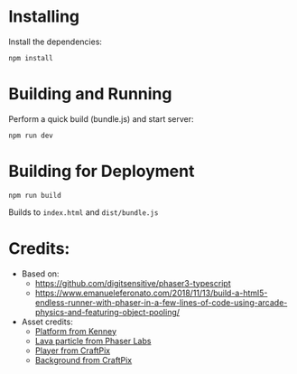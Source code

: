 # Installing

Install the dependencies:

```
npm install
```

# Building and Running

Perform a quick build (bundle.js) and start server:

```
npm run dev
```

# Building for Deployment

```
npm run build
```

Builds to `index.html` and `dist/bundle.js`

# Credits:

* Based on:
  * https://github.com/digitsensitive/phaser3-typescript
  * https://www.emanueleferonato.com/2018/11/13/build-a-html5-endless-runner-with-phaser-in-a-few-lines-of-code-using-arcade-physics-and-featuring-object-pooling/
* Asset credits:
  * [Platform from Kenney](https://kenney.nl/assets/platformer-pack-redux)
  * [Lava particle from Phaser Labs](https://labs.phaser.io/)
  * [Player from CraftPix](https://craftpix.net/freebies/free-orc-ogre-and-goblin-chibi-2d-game-sprites/)
  * [Background from CraftPix](https://craftpix.net/product/2d-battle-backgrounds/)

